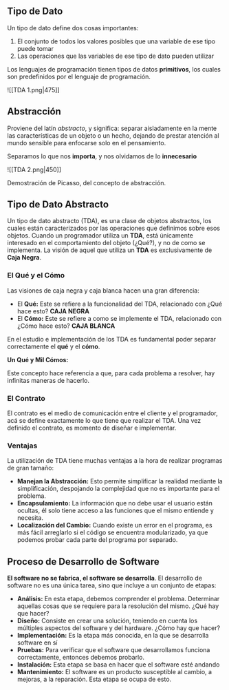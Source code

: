 ## Tipo de Dato

Un tipo de dato define dos cosas importantes:

1. El conjunto de todos los valores posibles que una variable de ese tipo puede tomar
2. Las operaciones que las variables de ese tipo de dato pueden utilizar

Los lenguajes de programación tienen tipos de datos **primitivos**, los cuales son predefinidos por el lenguaje de programación.

![[TDA 1.png|475]]

## Abstracción

Proviene del latín *abstracto*, y significa: separar aisladamente en la mente las características de un objeto o un hecho, dejando de prestar atención al mundo sensible para enfocarse solo en el pensamiento.

Separamos lo que nos **importa**, y nos olvidamos de lo **innecesario**

![[TDA 2.png|450]]

Demostración de Picasso, del concepto de abstracción.

## Tipo de Dato Abstracto

Un tipo de dato abstracto (TDA), es una clase de objetos abstractos, los cuales están caracterizados por las operaciones que definimos sobre esos objetos. Cuando un programador utiliza un **TDA**, está únicamente interesado en el comportamiento del objeto (¿Qué?), y no de como se implementa. La visión de aquel que utiliza un **TDA** es exclusivamente de **Caja Negra**.

### El Qué y el Cómo

Las visiones de caja negra y caja blanca hacen una gran diferencia:

- El **Qué:** Este se refiere a la funcionalidad del TDA, relacionado con ¿Qué hace esto? **CAJA NEGRA**
- El **Cómo:** Este se refiere a como se implemente el TDA, relacionado con ¿Cómo hace esto? **CAJA BLANCA**

En el estudio e implementación de los TDA es fundamental poder separar correctamente el **qué** y el **cómo**.

**Un Qué y Mil Cómos:**

Este concepto hace referencia a que, para cada problema a resolver, hay infinitas maneras de hacerlo.

### El Contrato

El contrato es el medio de comunicación entre el cliente y el programador, acá se define exactamente lo que tiene que realizar el TDA. Una vez definido el contrato, es momento de diseñar e implementar.

### Ventajas

La utilización de TDA tiene muchas ventajas a la hora de realizar programas de gran tamaño:

- **Manejan la Abstracción:** Esto permite simplificar la realidad mediante la simplificación, despojando la complejidad que no es importante para el problema.
- **Encapsulamiento:** La información que no debe usar el usuario están ocultas, él solo tiene acceso a las funciones que el mismo entiende y necesita.
- **Localización del Cambio:** Cuando existe un error en el programa, es más fácil arreglarlo si el código se encuentra modularizado, ya que podemos probar cada parte del programa por separado.

## Proceso de Desarrollo de Software

**El software no se fabrica, el software se desarrolla**. El desarrollo de software no es una única tarea, sino que incluye a un conjunto de etapas:

- **Análisis:** En esta etapa, debemos comprender el problema. Determinar aquellas cosas que se requiere para la resolución del mismo. ¿Qué hay que hacer?
- **Diseño:** Consiste en crear una solución, teniendo en cuenta los múltiples aspectos del software y del hardware. ¿Cómo hay que hacer?
- **Implementación:** Es la etapa más conocida, en la que se desarrolla software en sí
- **Pruebas:** Para verificar que el software que desarrollamos funciona correctamente, entonces debemos probarlo.
- **Instalación:** Esta etapa se basa en hacer que el software esté andando
- **Mantenimiento:** El software es un producto susceptible al cambio, a mejoras, a la reparación. Esta etapa se ocupa de esto.
